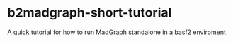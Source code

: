# b2madgraph-short-tutorial
A quick tutorial for how to run MadGraph standalone in a basf2 enviroment
